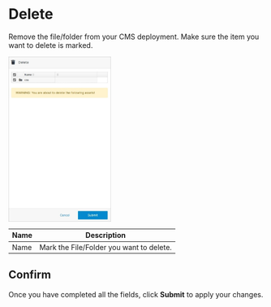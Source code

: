 # Delete

Remove the file/folder from your CMS deployment. Make sure the item you want to delete is marked.

<img src="../../../../images/delete.jpg" alt="delete" style="width: 40%; display: block"></a>

**Name** | **Description**
:--- | ---
Name | Mark the File/Folder you want to delete.


## Confirm

Once you have completed all the fields, click **Submit** to apply your changes.